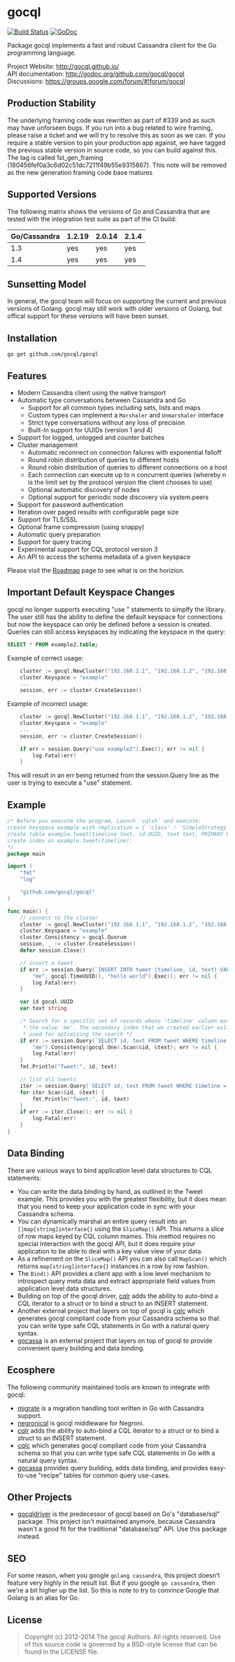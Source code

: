 gocql
=====

[![Build Status](https://travis-ci.org/gocql/gocql.png?branch=master)](https://travis-ci.org/gocql/gocql)
[![GoDoc](http://godoc.org/github.com/gocql/gocql?status.png)](http://godoc.org/github.com/gocql/gocql)

Package gocql implements a fast and robust Cassandra client for the
Go programming language.

Project Website: http://gocql.github.io/<br>
API documentation: http://godoc.org/github.com/gocql/gocql<br>
Discussions: https://groups.google.com/forum/#!forum/gocql

Production Stability
---------
The underlying framing code was rewritten as part of #339 and as such may have
unforseen bugs. If you run into a bug related to wire framing, please raise a ticket and we will try to resolve this as soon as we can. If you require a stable version to pin your production app against, we have tagged the previous stable version in source code, so you can build against this. The tag is called 1st_gen_framing (180456fef0a3c6d02c51dc7211f49b55e9315867). This note will be removed as the new generation framing code base matures

Supported Versions
------------------

The following matrix shows the versions of Go and Cassandra that are tested with the integration test suite as part of the CI build:

Go/Cassandra | 1.2.19 | 2.0.14 | 2.1.4
-------------| -------| ------| ---------
1.3  | yes | yes | yes
1.4  | yes | yes | yes


Sunsetting Model
----------------

In general, the gocql team will focus on supporting the current and previous versions of Golang. gocql may still work with older versions of Golang, but offical support for these versions will have been sunset.

Installation
------------

    go get github.com/gocql/gocql


Features
--------

* Modern Cassandra client using the native transport
* Automatic type conversations between Cassandra and Go
  * Support for all common types including sets, lists and maps
  * Custom types can implement a `Marshaler` and `Unmarshaler` interface
  * Strict type conversations without any loss of precision
  * Built-In support for UUIDs (version 1 and 4)
* Support for logged, unlogged and counter batches
* Cluster management
  * Automatic reconnect on connection failures with exponential falloff
  * Round robin distribution of queries to different hosts
  * Round robin distribution of queries to different connections on a host
  * Each connection can execute up to n concurrent queries (whereby n is the limit set by the protocol version the client chooses to use)
  * Optional automatic discovery of nodes
  * Optional support for periodic node discovery via system.peers
* Support for password authentication
* Iteration over paged results with configurable page size
* Support for TLS/SSL
* Optional frame compression (using snappy)
* Automatic query preparation
* Support for query tracing
* Experimental support for CQL protocol version 3
* An API to access the schema metadata of a given keyspace

Please visit the [Roadmap](https://github.com/gocql/gocql/wiki/Roadmap) page to see what is on the horizion.

Important Default Keyspace Changes
----------------------------------
gocql no longer supports executing "use <keyspace>" statements to simplfy the library. The user still has the
ability to define the default keyspace for connections but now the keyspace can only be defined before a
session is created. Queries can still access keyspaces by indicating the keyspace in the query:
```sql
SELECT * FROM example2.table;
```

Example of correct usage:
```go
	cluster := gocql.NewCluster("192.168.1.1", "192.168.1.2", "192.168.1.3")
	cluster.Keyspace = "example"
	...
	session, err := cluster.CreateSession()

```
Example of incorrect usage:
```go
	cluster := gocql.NewCluster("192.168.1.1", "192.168.1.2", "192.168.1.3")
	cluster.Keyspace = "example"
	...
	session, err := cluster.CreateSession()

	if err = session.Query("use example2").Exec(); err != nil {
		log.Fatal(err)
	}
```
This will result in an err being returned from the session.Query line as the user is trying to execute a "use"
statement. 

Example
-------

```go
/* Before you execute the program, Launch `cqlsh` and execute:
create keyspace example with replication = { 'class' : 'SimpleStrategy', 'replication_factor' : 1 };
create table example.tweet(timeline text, id UUID, text text, PRIMARY KEY(id));
create index on example.tweet(timeline);
*/
package main

import (
	"fmt"
	"log"

	"github.com/gocql/gocql"
)

func main() {
	// connect to the cluster
	cluster := gocql.NewCluster("192.168.1.1", "192.168.1.2", "192.168.1.3")
	cluster.Keyspace = "example"
	cluster.Consistency = gocql.Quorum
	session, _ := cluster.CreateSession()
	defer session.Close()

	// insert a tweet
	if err := session.Query(`INSERT INTO tweet (timeline, id, text) VALUES (?, ?, ?)`,
		"me", gocql.TimeUUID(), "hello world").Exec(); err != nil {
		log.Fatal(err)
	}

	var id gocql.UUID
	var text string

	/* Search for a specific set of records whose 'timeline' column matches
	 * the value 'me'. The secondary index that we created earlier will be
	 * used for optimizing the search */
	if err := session.Query(`SELECT id, text FROM tweet WHERE timeline = ? LIMIT 1`,
		"me").Consistency(gocql.One).Scan(&id, &text); err != nil {
		log.Fatal(err)
	}
	fmt.Println("Tweet:", id, text)

	// list all tweets
	iter := session.Query(`SELECT id, text FROM tweet WHERE timeline = ?`, "me").Iter()
	for iter.Scan(&id, &text) {
		fmt.Println("Tweet:", id, text)
	}
	if err := iter.Close(); err != nil {
		log.Fatal(err)
	}
}
```

Data Binding
------------

There are various ways to bind application level data structures to CQL statements:

* You can write the data binding by hand, as outlined in the Tweet example. This provides you with the greatest flexibility, but it does mean that you need to keep your application code in sync with your Cassandra schema.
* You can dynamically marshal an entire query result into an `[]map[string]interface{}` using the `SliceMap()` API. This returns a slice of row maps keyed by CQL column mames. This method requires no special interaction with the gocql API, but it does require your application to be able to deal with a key value view of your data.
* As a refinement on the `SliceMap()` API you can also call `MapScan()` which returns `map[string]interface{}` instances in a row by row fashion.
* The `Bind()` API provides a client app with a low level mechanism to introspect query meta data and extract appropriate field values from application level data structures.
* Building on top of the gocql driver, [cqlr](https://github.com/relops/cqlr) adds the ability to auto-bind a CQL iterator to a struct or to bind a struct to an INSERT statement.
* Another external project that layers on top of gocql is [cqlc](http://relops.com/cqlc) which generates gocql compliant code from your Cassandra schema so that you can write type safe CQL statements in Go with a natural query syntax.
*  [gocassa](https://github.com/hailocab/gocassa) is an external project that layers on top of gocql to provide convenient query building and data binding.

Ecosphere
---------

The following community maintained tools are known to integrate with gocql:

* [migrate](https://github.com/mattes/migrate) is a migration handling tool written in Go with Cassandra support.
* [negronicql](https://github.com/mikebthun/negronicql) is gocql middleware for Negroni.
* [cqlr](https://github.com/relops/cqlr) adds the ability to auto-bind a CQL iterator to a struct or to bind a struct to an INSERT statement.
* [cqlc](http://relops.com/cqlc) which generates gocql compliant code from your Cassandra schema so that you can write type safe CQL statements in Go with a natural query syntax.
* [gocassa](https://github.com/hailocab/gocassa) provides query building, adds data binding, and provides easy-to-use "recipe" tables for common query use-cases.

Other Projects
--------------

* [gocqldriver](https://github.com/tux21b/gocqldriver) is the predecessor of gocql based on Go's "database/sql" package. This project isn't maintained anymore, because Cassandra wasn't a good fit for the traditional "database/sql" API. Use this package instead.

SEO
---

For some reason, when you google `golang cassandra`, this project doesn't feature very highly in the result list. But if you google `go cassandra`, then we're a bit higher up the list. So this is note to try to convince Google that Golang is an alias for Go.

License
-------

> Copyright (c) 2012-2014 The gocql Authors. All rights reserved.
> Use of this source code is governed by a BSD-style
> license that can be found in the LICENSE file.
